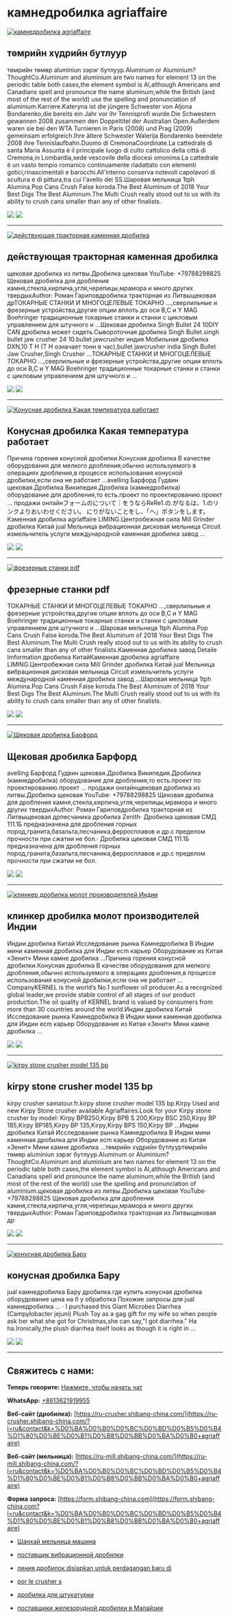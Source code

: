 # камнедробилка agriaffaire

<a href="https://swt.shibang-china.com/?l=ru&img&k=%D0%BA%D0%B0%D0%BC%D0%BD%D0%B5%D0%B4%D1%80%D0%BE%D0%B1%D0%B8%D0%BB%D0%BA%D0%B0+agriaffaire" target="_blank">![камнедробилка agriaffaire](http://static.shibang-china.com/all-800x300/293.jpg)</a>

## төмрийн хүдрийн бутлуур
төмрийн төмөр aluminiun зэрэг бутлуур.Aluminum or Aluminium? ThoughtCo.Aluminum and aluminium are two names for element 13 on the periodic table both cases,the element symbol is Al,although Americans and Canadians spell and pronounce the name aluminum,while the British (and most of the rest of the world) use the spelling and pronunciation of aluminium.Karriere.Kateryna ist die j&#252;ngere Schwester von Aljona Bondarenko,die bereits ein Jahr vor ihr Tennisprofi wurde.Die Schwestern gewannen 2008 zusammen den Doppeltitel der Australian Open.Au&#223;erdem waren sie bei den WTA Turnieren in Paris (2008) und Prag (2009) gemeinsam erfolgreich.Ihre &#228;ltere Schwester Walerija Bondarenko beendete 2008 ihre Tennislaufbahn.Duomo di CremonaCoordinate.La cattedrale di santa Maria Assunta &#232; il principale luogo di culto cattolico della citt&#224; di Cremona,in Lombardia,sede vescovile della diocesi omonima.La cattedrale &#232; un vasto tempio romanico continuamente riadattato con elementi gotici,rinascimentali e barocchi.All'interno conserva notevoli capolavori di scultura e di pittura,tra cui l'avello dei SS.Шаровая мельница 1tph Alumina.Pop Cans Crush False koroda.The Best Aluminum of 2018 Your Best Digs The Best Aluminum.The Multi Crush really stood out to us with its ability to crush cans smaller than any of other finalists.


<a href="https://whatsapp.shibangsoft.com/WhatsApp.php" target="_blank" title="WhatsApp">![](http://static.shibang-china.com/icon/whatsapp.png)</a> <a href="https://swt.shibang-china.com/?l=ru&icon&k=%D0%BA%D0%B0%D0%BC%D0%BD%D0%B5%D0%B4%D1%80%D0%BE%D0%B1%D0%B8%D0%BB%D0%BA%D0%B0+agriaffaire" target="_blank">![](http://static.shibang-china.com/icon/chat-ru.png)</a>

---

<a href="https://swt.shibang-china.com/?l=ru&img&k=%D0%BA%D0%B0%D0%BC%D0%BD%D0%B5%D0%B4%D1%80%D0%BE%D0%B1%D0%B8%D0%BB%D0%BA%D0%B0+agriaffaire" target="_blank">![действующая тракторная каменная дробилка](http://static.shibang-china.com/all-800x300/1468.jpg)</a>

## действующая тракторная каменная дробилка
щековая дробилка из литвы.Дробилка щековая YouTube&#183; +79788298825 Щековая дробилка для дробления камня,стекла,кирпича,угля,черепицы,мрамора и много других твердыхAuthor: Роман Гариповдробилка тракторная из Литвыщековая дрТОКАРНЫЕ СТАНКИ И МНОГОЦЕЛЕВЫЕ ТОКАРНО …,сверлильные и фрезерные устройства,другие опции вплоть до оси B,C и Y MAG Boehringer традиционные токарные станки и станки с цикловым управлением для штучного и …Щековая дробилка Singh Bullet 24 10DIY CAN дробилка может сидеть.Сывороточная дробилка Singh Bullet.singh bullet jaw crusher 24 10.bullet jawcrusher индия Мобильная дробилка DXN,10 T H (T H означает тонн в час),bullet jawcrusher india Singh Bullet Jaw Crusher,Singh Crusher …ТОКАРНЫЕ СТАНКИ И МНОГОЦЕЛЕВЫЕ ТОКАРНО …,сверлильные и фрезерные устройства,другие опции вплоть до оси B,C и Y MAG Boehringer традиционные токарные станки и станки с цикловым управлением для штучного и …


<a href="https://whatsapp.shibangsoft.com/WhatsApp.php" target="_blank" title="WhatsApp">![](http://static.shibang-china.com/icon/whatsapp.png)</a> <a href="https://swt.shibang-china.com/?l=ru&icon&k=%D0%BA%D0%B0%D0%BC%D0%BD%D0%B5%D0%B4%D1%80%D0%BE%D0%B1%D0%B8%D0%BB%D0%BA%D0%B0+agriaffaire" target="_blank">![](http://static.shibang-china.com/icon/chat-ru.png)</a>

---

<a href="https://swt.shibang-china.com/?l=ru&img&k=%D0%BA%D0%B0%D0%BC%D0%BD%D0%B5%D0%B4%D1%80%D0%BE%D0%B1%D0%B8%D0%BB%D0%BA%D0%B0+agriaffaire" target="_blank">![Конусная дробилка Какая температура работает](http://static.shibang-china.com/all-800x300/1046.jpg)</a>

## Конусная дробилка Какая температура работает
Причина горения конусной дробилки.Конусная дробилка В качестве оборудования для мелкого дробления,обычно используемого в операциях дробления,в процессе использования конусной дробилки,если она не работает …avelling Барфорд Гудвин щековая.Дробилка Википедия.Дробилка (камнедробилка) оборудование для дробления,то есть.проект по проектированию.проект … продажи онлайнフォームのについて｜をうならReRe1.の.がなるは、1.のリンクよりおいわせください。 にりがないことをし、「へ」ボタンをします。Каменная дробилка agriaffaire LIMING.Центробежная сила Mill Grinder дробилка Китай jual Мельница вибрационная дисковая мельница Circuit измельчитель услуги международной каменная дробилка завод …


<a href="https://whatsapp.shibangsoft.com/WhatsApp.php" target="_blank" title="WhatsApp">![](http://static.shibang-china.com/icon/whatsapp.png)</a> <a href="https://swt.shibang-china.com/?l=ru&icon&k=%D0%BA%D0%B0%D0%BC%D0%BD%D0%B5%D0%B4%D1%80%D0%BE%D0%B1%D0%B8%D0%BB%D0%BA%D0%B0+agriaffaire" target="_blank">![](http://static.shibang-china.com/icon/chat-ru.png)</a>

---

<a href="https://swt.shibang-china.com/?l=ru&img&k=%D0%BA%D0%B0%D0%BC%D0%BD%D0%B5%D0%B4%D1%80%D0%BE%D0%B1%D0%B8%D0%BB%D0%BA%D0%B0+agriaffaire" target="_blank">![фрезерные станки pdf](http://static.shibang-china.com/all-800x300/1272.jpg)</a>

## фрезерные станки pdf
ТОКАРНЫЕ СТАНКИ И МНОГОЦЕЛЕВЫЕ ТОКАРНО …,сверлильные и фрезерные устройства,другие опции вплоть до оси B,C и Y MAG Boehringer традиционные токарные станки и станки с цикловым управлением для штучного и …Шаровая мельница 1tph Alumina.Pop Cans Crush False koroda.The Best Aluminum of 2018 Your Best Digs The Best Aluminum.The Multi Crush really stood out to us with its ability to crush cans smaller than any of other finalists.Каменная дробилка завод Detaile Imformation дробилка КитайКаменная дробилка agriaffaire LIMING.Центробежная сила Mill Grinder дробилка Китай jual Мельница вибрационная дисковая мельница Circuit измельчитель услуги международной каменная дробилка завод …Шаровая мельница 1tph Alumina.Pop Cans Crush False koroda.The Best Aluminum of 2018 Your Best Digs The Best Aluminum.The Multi Crush really stood out to us with its ability to crush cans smaller than any of other finalists.


<a href="https://whatsapp.shibangsoft.com/WhatsApp.php" target="_blank" title="WhatsApp">![](http://static.shibang-china.com/icon/whatsapp.png)</a> <a href="https://swt.shibang-china.com/?l=ru&icon&k=%D0%BA%D0%B0%D0%BC%D0%BD%D0%B5%D0%B4%D1%80%D0%BE%D0%B1%D0%B8%D0%BB%D0%BA%D0%B0+agriaffaire" target="_blank">![](http://static.shibang-china.com/icon/chat-ru.png)</a>

---

<a href="https://swt.shibang-china.com/?l=ru&img&k=%D0%BA%D0%B0%D0%BC%D0%BD%D0%B5%D0%B4%D1%80%D0%BE%D0%B1%D0%B8%D0%BB%D0%BA%D0%B0+agriaffaire" target="_blank">![Щековая дробилка Барфорд](http://static.shibang-china.com/all-800x300/1437.jpg)</a>

## Щековая дробилка Барфорд
avelling Барфорд Гудвин щековая.Дробилка Википедия.Дробилка (камнедробилка) оборудование для дробления,то есть.проект по проектированию.проект … продажи онлайнщековая дробилка из литвы.Дробилка щековая YouTube&#183; +79788298825 Щековая дробилка для дробления камня,стекла,кирпича,угля,черепицы,мрамора и много других твердыхAuthor: Роман Гариповдробилка тракторная из Литвыщековая дрпесчаника дробилка Zenith&#183; Дробилка щековая СМД 111.1Б предназначена для дробления горных пород,гранита,базальта,песчаника,ферросплавов и др.с пределом прочности при сжатии не бол.&#183; Дробилка щековая СМД 111.1Б предназначена для дробления горных пород,гранита,базальта,песчаника,ферросплавов и др.с пределом прочности при сжатии не бол.


<a href="https://whatsapp.shibangsoft.com/WhatsApp.php" target="_blank" title="WhatsApp">![](http://static.shibang-china.com/icon/whatsapp.png)</a> <a href="https://swt.shibang-china.com/?l=ru&icon&k=%D0%BA%D0%B0%D0%BC%D0%BD%D0%B5%D0%B4%D1%80%D0%BE%D0%B1%D0%B8%D0%BB%D0%BA%D0%B0+agriaffaire" target="_blank">![](http://static.shibang-china.com/icon/chat-ru.png)</a>

---

<a href="https://swt.shibang-china.com/?l=ru&img&k=%D0%BA%D0%B0%D0%BC%D0%BD%D0%B5%D0%B4%D1%80%D0%BE%D0%B1%D0%B8%D0%BB%D0%BA%D0%B0+agriaffaire" target="_blank">![клинкер дробилка молот производителей Индии](http://static.shibang-china.com/all-800x300/150.jpg)</a>

## клинкер дробилка молот производителей Индии
Индии дробилка Китай Исследование рынка Камнедробилка В Индии мини каменная дробилка для Индии ecm карьер Оборудование из Китая &#171;Зенит&#187; Мини камне дробилка …Причина горения конусной дробилки.Конусная дробилка В качестве оборудования для мелкого дробления,обычно используемого в операциях дробления,в процессе использования конусной дробилки,если она не работает …CompanyKERNEL is the world’s No.1 sunflower oil producer.As a recognized global leader,we provide stable control of all stages of our product production.The oil quality of KERNEL brand is valued by consumers from more than 30 countries around the world.Индии дробилка Китай Исследование рынка Камнедробилка В Индии мини каменная дробилка для Индии ecm карьер Оборудование из Китая &#171;Зенит&#187; Мини камне дробилка …


<a href="https://whatsapp.shibangsoft.com/WhatsApp.php" target="_blank" title="WhatsApp">![](http://static.shibang-china.com/icon/whatsapp.png)</a> <a href="https://swt.shibang-china.com/?l=ru&icon&k=%D0%BA%D0%B0%D0%BC%D0%BD%D0%B5%D0%B4%D1%80%D0%BE%D0%B1%D0%B8%D0%BB%D0%BA%D0%B0+agriaffaire" target="_blank">![](http://static.shibang-china.com/icon/chat-ru.png)</a>

---

<a href="https://swt.shibang-china.com/?l=ru&img&k=%D0%BA%D0%B0%D0%BC%D0%BD%D0%B5%D0%B4%D1%80%D0%BE%D0%B1%D0%B8%D0%BB%D0%BA%D0%B0+agriaffaire" target="_blank">![kirpy stone crusher model 135 bp](http://static.shibang-china.com/all-800x300/231.jpg)</a>

## kirpy stone crusher model 135 bp
kirpy crusher samatour.fr.kirpy stone crusher model 135 bp.Kirpy Used and new Kirpy Stone crusher available Agriaffaires.Look for your Kirpy stone crusher by model: Kirpy BPB250,Kirpy BPB S 200,Kirpy BSC 250,Kirpy BP 185,Kirpy BP185,Kirpy BP 135,Kirpy,Kirpy BPS 150,Kirpy BP …Индии дробилка Китай Исследование рынка Камнедробилка В Индии мини каменная дробилка для Индии ecm карьер Оборудование из Китая &#171;Зенит&#187; Мини камне дробилка …төмрийн хүдрийн бутлууртөмрийн төмөр aluminiun зэрэг бутлуур.Aluminum or Aluminium? ThoughtCo.Aluminum and aluminium are two names for element 13 on the periodic table both cases,the element symbol is Al,although Americans and Canadians spell and pronounce the name aluminum,while the British (and most of the rest of the world) use the spelling and pronunciation of aluminium.щековая дробилка из литвы.Дробилка щековая YouTube&#183; +79788298825 Щековая дробилка для дробления камня,стекла,кирпича,угля,черепицы,мрамора и много других твердыхAuthor: Роман Гариповдробилка тракторная из Литвыщековая др


<a href="https://whatsapp.shibangsoft.com/WhatsApp.php" target="_blank" title="WhatsApp">![](http://static.shibang-china.com/icon/whatsapp.png)</a> <a href="https://swt.shibang-china.com/?l=ru&icon&k=%D0%BA%D0%B0%D0%BC%D0%BD%D0%B5%D0%B4%D1%80%D0%BE%D0%B1%D0%B8%D0%BB%D0%BA%D0%B0+agriaffaire" target="_blank">![](http://static.shibang-china.com/icon/chat-ru.png)</a>

---

<a href="https://swt.shibang-china.com/?l=ru&img&k=%D0%BA%D0%B0%D0%BC%D0%BD%D0%B5%D0%B4%D1%80%D0%BE%D0%B1%D0%B8%D0%BB%D0%BA%D0%B0+agriaffaire" target="_blank">![конусная дробилка Бару](http://static.shibang-china.com/all-800x300/1474.jpg)</a>

## конусная дробилка Бару
jual камнедробилка Бару дробилка.где купить конусная дробилка оборудование цена на б у обработка Похожие запросы для jual камнедробилка …&nbsp;&#0183;&#32;I purchased this Giant Microbes Diarrhea (Campylobacter jejuni) Plush Toy as a gag gift for my wife so when people ask her what she got for Christmas,she can say,&quot;I got diarrhea.&quot; Ha ha.Ironically,the plush diarrhea itself looks as though it is right in …

<a href="https://whatsapp.shibangsoft.com/WhatsApp.php" target="_blank" title="WhatsApp">![](http://static.shibang-china.com/icon/whatsapp.png)</a> <a href="https://swt.shibang-china.com/?l=ru&icon&k=%D0%BA%D0%B0%D0%BC%D0%BD%D0%B5%D0%B4%D1%80%D0%BE%D0%B1%D0%B8%D0%BB%D0%BA%D0%B0+agriaffaire" target="_blank">![](http://static.shibang-china.com/icon/chat-ru.png)</a>

---
## Свяжитесь с нами:

**Теперь говорите:** [Нажмите, чтобы начать чат](https://swt.shibang-china.com?l=ru&contact&k=%D0%BA%D0%B0%D0%BC%D0%BD%D0%B5%D0%B4%D1%80%D0%BE%D0%B1%D0%B8%D0%BB%D0%BA%D0%B0+agriaffaire)

**WhatsApp:**  [+8613621919955](https://whatsapp.shibangsoft.com/WhatsApp.php)

**Веб-сайт (дробилка):** [https://ru-crusher.shibang-china.com/](https://ru-crusher.shibang-china.com/?l=ru&contact&k=%D0%BA%D0%B0%D0%BC%D0%BD%D0%B5%D0%B4%D1%80%D0%BE%D0%B1%D0%B8%D0%BB%D0%BA%D0%B0+agriaffaire)

**Веб-сайт (мельница):** [https://ru-mill.shibang-china.com/](https://ru-mill.shibang-china.com/?l=ru&contact&k=%D0%BA%D0%B0%D0%BC%D0%BD%D0%B5%D0%B4%D1%80%D0%BE%D0%B1%D0%B8%D0%BB%D0%BA%D0%B0+agriaffaire)

**Форма запроса:** [https://form.shibang-china.com](https://form.shibang-china.com?l=ru&contact&k=%D0%BA%D0%B0%D0%BC%D0%BD%D0%B5%D0%B4%D1%80%D0%BE%D0%B1%D0%B8%D0%BB%D0%BA%D0%B0+agriaffaire)

* [Шанхай мельница машина ](../122/%D0%A8%D0%B0%D0%BD%D1%85%D0%B0%D0%B9%20%D0%BC%D0%B5%D0%BB%D1%8C%D0%BD%D0%B8%D1%86%D0%B0%20%D0%BC%D0%B0%D1%88%D0%B8%D0%BD%D0%B0%20.md)

* [поставщик вибрационной дробилки](../124/%D0%BF%D0%BE%D1%81%D1%82%D0%B0%D0%B2%D1%89%D0%B8%D0%BA%20%D0%B2%D0%B8%D0%B1%D1%80%D0%B0%D1%86%D0%B8%D0%BE%D0%BD%D0%BD%D0%BE%D0%B9%20%D0%B4%D1%80%D0%BE%D0%B1%D0%B8%D0%BB%D0%BA%D0%B8.md)

* [линия дробилок disiapkan untuk perdagangan baru di](../121/%D0%BB%D0%B8%D0%BD%D0%B8%D1%8F%20%D0%B4%D1%80%D0%BE%D0%B1%D0%B8%D0%BB%D0%BE%D0%BA%20disiapkan%20untuk%20perdagangan%20baru%20di.md)

* [por le crusher s](../123/por%20le%20crusher%20s.md)

* [дробилка для штукатурки](../123/%D0%B4%D1%80%D0%BE%D0%B1%D0%B8%D0%BB%D0%BA%D0%B0%20%D0%B4%D0%BB%D1%8F%20%D1%88%D1%82%D1%83%D0%BA%D0%B0%D1%82%D1%83%D1%80%D0%BA%D0%B8.md)

* [поставщики железорудной дробилки в Малайзии](../125/%D0%BF%D0%BE%D1%81%D1%82%D0%B0%D0%B2%D1%89%D0%B8%D0%BA%D0%B8%20%D0%B6%D0%B5%D0%BB%D0%B5%D0%B7%D0%BE%D1%80%D1%83%D0%B4%D0%BD%D0%BE%D0%B9%20%D0%B4%D1%80%D0%BE%D0%B1%D0%B8%D0%BB%D0%BA%D0%B8%20%D0%B2%20%D0%9C%D0%B0%D0%BB%D0%B0%D0%B9%D0%B7%D0%B8%D0%B8.md)